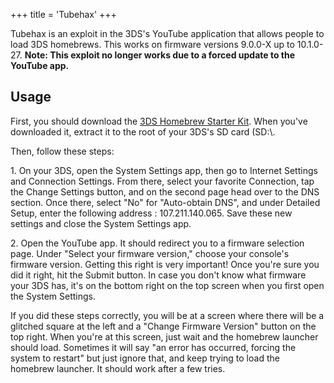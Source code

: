 +++
title = 'Tubehax'
+++

Tubehax is an exploit in the 3DS's YouTube application that allows
people to load 3DS homebrews. This works on firmware versions 9.0.0-X up
to 10.1.0-27. **Note: This exploit no longer works due to a forced
update to the YouTube app.**

## Usage

First, you should download the [3DS Homebrew Starter
Kit](https://smealum.github.io/ninjhax2/starter.zip). When you've
downloaded it, extract it to the root of your 3DS's SD card (SD:\\.

Then, follow these steps:

1\. On your 3DS, open the System Settings app, then go to Internet
Settings and Connection Settings. From there, select your favorite
Connection, tap the Change Settings button, and on the second page head
over to the DNS section. Once there, select "No" for "Auto-obtain DNS",
and under Detailed Setup, enter the following address : 107.211.140.065.
Save these new settings and close the System Settings app.

2\. Open the YouTube app. It should redirect you to a firmware selection
page. Under "Select your firmware version," choose your console's
firmware version. Getting this right is very important! Once you're sure
you did it right, hit the Submit button. In case you don't know what
firmware your 3DS has, it's on the bottom right on the top screen when
you first open the System Settings.

If you did these steps correctly, you will be at a screen where there
will be a glitched square at the left and a "Change Firmware Version"
button on the top right. When you're at this screen, just wait and the
homebrew launcher should load. Sometimes it will say "an error has
occurred, forcing the system to restart" but just ignore that, and keep
trying to load the homebrew launcher. It should work after a few tries.

